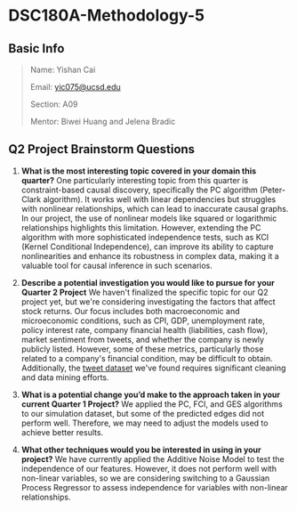 # DSC180A-Methodology-5
## Basic Info
> Name: Yishan Cai
>
> Email: yic075@ucsd.edu
> 
> Section: A09
> 
> Mentor: Biwei Huang and Jelena Bradic

## Q2 Project Brainstorm Questions
1. **What is the most interesting topic covered in your domain this quarter?**
   One particularly interesting topic from this quarter is constraint-based causal discovery, specifically the PC algorithm (Peter-Clark algorithm). It works well with linear dependencies but struggles with nonlinear relationships, which can lead to inaccurate causal graphs. In our project, the use of nonlinear models like squared or logarithmic relationships highlights this limitation. However, extending the PC algorithm with more sophisticated independence tests, such as KCI (Kernel Conditional Independence), can improve its ability to capture nonlinearities and enhance its robustness in complex data, making it a valuable tool for causal inference in such scenarios.

2. **Describe a potential investigation you would like to pursue for your Quarter 2 Project**
   We haven't finalized the specific topic for our Q2 project yet, but we're considering investigating the factors that affect stock returns. Our focus includes both macroeconomic and microeconomic conditions, such as CPI, GDP, unemployment rate, policy interest rate, company financial health (liabilities, cash flow), market sentiment from tweets, and whether the company is newly publicly listed. However, some of these metrics, particularly those related to a company's financial condition, may be difficult to obtain. Additionally, the [tweet dataset](https://www.kaggle.com/datasets/thedevastator/tweet-sentiment-s-impact-on-stock-returns) we've found requires significant cleaning and data mining efforts.
   
3. **What is a potential change you’d make to the approach taken in your current Quarter 1 Project?**
   We applied the PC, FCI, and GES algorithms to our simulation dataset, but some of the predicted edges did not perform well. Therefore, we may need to adjust the models used to achieve better results.

4. **What other techniques would you be interested in using in your project?**
   We have currently applied the Additive Noise Model to test the independence of our features. However, it does not perform well with non-linear variables, so we are considering switching to a Gaussian Process Regressor to assess independence for variables with non-linear relationships. 
